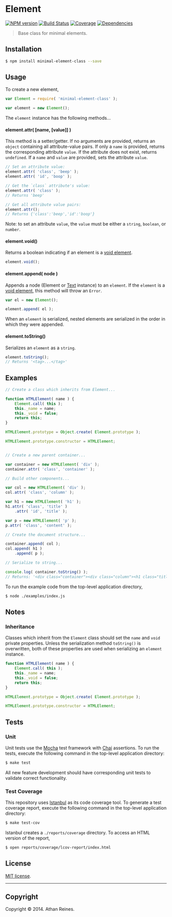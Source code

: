 Element
=======
[![NPM version][npm-image]][npm-url] [![Build Status][travis-image]][travis-url] [![Coverage][coveralls-image]][coveralls-url] [![Dependencies][dependencies-image]][dependencies-url]

> Base class for minimal elements.


## Installation

``` bash
$ npm install minimal-element-class --save
```


## Usage

To create a new element,

``` javascript
var Element = require( 'minimal-element-class' );

var element = new Element();
```

The `element` instance has the following methods...


#### element.attr( [name, [value]] )

This method is a setter/getter. If no arguments are provided, returns an `object` containing all attribute-value pairs. If only a `name` is provided, returns the corresponding attribute `value`. If the attribute does not exist, returns `undefined`. If a `name` and `value` are provided, sets the attribute `value`.

``` javascript
// Set an attribute value:
element.attr( 'class', 'beep' );
element.attr( 'id', 'boop' );

// Get the `class` attribute's value:
element.attr( 'class' );
// Returns 'beep'

// Get all attribute value pairs:
element.attr();
// Returns {'class':'beep','id':'boop'}
```

Note: to set an attribute `value`, the `value` must be either a `string`, `boolean`, or `number`.


#### element.void()

Returns a boolean indicating if an element is a [void element](http://www.w3.org/TR/html-markup/syntax.html).

``` javascript
element.void();
```

#### element.append( node )

Appends a node (Element or [Text](https://github.com/element-io/text) instance) to an `element`. If the `element` is a [void element](http://www.w3.org/TR/html-markup/syntax.html), this method will throw an `Error`.

``` javascript
var el = new Element();

element.append( el );
```

When an `element` is serialized, nested elements are serialized in the order in which they were appended.


#### element.toString()

Serializes an `element` as a `string`.

``` javascript
element.toString();
// Returns '<tag>...</tag>'
```


## Examples

``` javascript
// Create a class which inherits from Element...

function HTMLElement( name ) {
	Element.call( this );
	this._name = name;
	this._void = false;
	return this;
}

HTMLElement.prototype = Object.create( Element.prototype );

HTMLElement.prototype.constructor = HTMLElement;


// Create a new parent container...

var container = new HTMLElement( 'div' );
container.attr( 'class', 'container' );

// Build other components...

var col = new HTMLElement( 'div' );
col.attr( 'class', 'column' );

var h1 = new HTMLElement( 'h1' );
h1.attr( 'class', 'title' )
	.attr( 'id', 'title' );

var p = new HTMLElement( 'p' );
p.attr( 'class', 'content' );

// Create the document structure...

container.append( col );
col.append( h1 )
	.append( p );

// Serialize to string...

console.log( container.toString() );
// Returns: '<div class="container"><div class="column"><h1 class="title" id="title"></h1><p class="content"></p></div></div>'
```

To run the example code from the top-level application directory,

``` bash
$ node ./examples/index.js
```


## Notes

### Inheritance

Classes which inherit from the `Element` class should set the `name` and `void` private properties. Unless the serialization method `toString()` is overwritten, both of these properties are used when serializing an `element` instance.

``` javascript
function HTMLElement( name ) {
	Element.call( this );
	this._name = name;
	this._void = false;
	return this;
}

HTMLElement.prototype = Object.create( Element.prototype );

HTMLElement.prototype.constructor = HTMLElement;
```



## Tests

### Unit

Unit tests use the [Mocha](http://visionmedia.github.io/mocha) test framework with [Chai](http://chaijs.com) assertions. To run the tests, execute the following command in the top-level application directory:

``` bash
$ make test
```

All new feature development should have corresponding unit tests to validate correct functionality.


### Test Coverage

This repository uses [Istanbul](https://github.com/gotwarlost/istanbul) as its code coverage tool. To generate a test coverage report, execute the following command in the top-level application directory:

``` bash
$ make test-cov
```

Istanbul creates a `./reports/coverage` directory. To access an HTML version of the report,

``` bash
$ open reports/coverage/lcov-report/index.html
```


## License

[MIT license](http://opensource.org/licenses/MIT). 


---
## Copyright

Copyright &copy; 2014. Athan Reines.



[npm-image]: http://img.shields.io/npm/v/minimal-element-class.svg
[npm-url]: https://npmjs.org/package/minimal-element-class

[travis-image]: http://img.shields.io/travis/element-io/element/master.svg
[travis-url]: https://travis-ci.org/element-io/element

[coveralls-image]: https://img.shields.io/coveralls/element-io/element/master.svg
[coveralls-url]: https://coveralls.io/r/element-io/element?branch=master

[dependencies-image]: http://img.shields.io/david/element-io/element.svg
[dependencies-url]: https://david-dm.org/element-io/element

[dev-dependencies-image]: http://img.shields.io/david/dev/element-io/element.svg
[dev-dependencies-url]: https://david-dm.org/dev/element-io/element

[github-issues-image]: http://img.shields.io/github/issues/element-io/element.svg
[github-issues-url]: https://github.com/element-io/element/issues